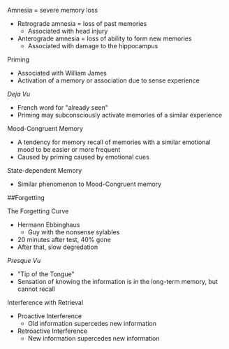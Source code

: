 Amnesia = severe memory loss
  - Retrograde amnesia = loss of past memories
    * Associated with head injury
  - Anterograde amnesia = loss of ability to form new memories
    * Associated with damage to the hippocampus

Priming
  - Associated with William James
  - Activation of a memory or association due to sense experience

_Deja Vu_
  - French word for "already seen"
  - Priming may subconsciously activate memories of a similar experience

Mood-Congruent Memory
  - A tendency for memory recall of memories with a similar emotional mood to be easier or more frequent
  - Caused by priming caused by emotional cues

State-dependent Memory
  - Similar phenomenon to Mood-Congruent memory

##Forgetting

The Forgetting Curve
  - Hermann Ebbinghaus
    * Guy with the nonsense sylables
  - 20 minutes after test, 40% gone
  - After that, slow degredation

_Presque Vu_
  - "Tip of the Tongue"
  - Sensation of knowing the information is in the long-term memory, but cannot recall

Interference with Retrieval
  - Proactive Interference
    * Old information supercedes new information
  - Retroactive Interference
    * New information supercedes new information
